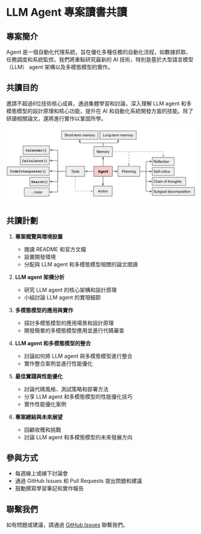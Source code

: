 # LLM Agent 專案讀書共讀

## 專案簡介
Agent 是一個自動化代理系統，旨在優化多種任務的自動化流程，如數據抓取、任務調度和系統監控。我們將重點研究最新的 AI 技術，特別是基於大型語言模型（LLM） agent 架構以及多模態模型的實作。

## 共讀目的
邀請不超過6位技術核心成員，通過集體學習和討論，深入理解 LLM agent 和多模態模型的設計原理和核心功能，提升在 AI 和自動化系統開發方面的技能。除了研讀相關論文，還將進行實作以鞏固所學。

![system structure](https://github.com/DeepStudio-TW/agent-study/blob/main/images/agent-overview.png)
## 共讀計劃
1. **專案概覽與環境設置**
   - 閱讀 README 和官方文檔
   - 設置開發環境
   - 分配與 LLM agent 和多模態模型相關的論文閱讀

2. **LLM agent 架構分析**
   - 研究 LLM agent 的核心架構和設計原理
   - 小組討論 LLM agent 的實現細節

3. **多模態模型的應用與實作**
   - 探討多模態模型的應用場景和設計原理
   - 開發簡單的多模態模型應用並進行代碼審查

4. **LLM agent 和多模態模型的整合**
   - 討論如何將 LLM agent 與多模態模型進行整合
   - 實作整合案例並進行性能優化

5. **最佳實踐與性能優化**
   - 討論代碼風格、測試策略和部署方法
   - 分享 LLM agent 和多模態模型的性能優化技巧
   - 實作性能優化案例

6. **專案總結與未來展望**
   - 回顧收穫和挑戰
   - 討論 LLM agent 和多模態模型的未來發展方向

## 參與方式
- 每週線上或線下討論會
- 通過 GitHub Issues 和 Pull Requests 提出問題和建議
- 鼓勵撰寫學習筆記和實作報告

## 聯繫我們
如有問題或建議，請通過 [GitHub Issues](https://github.com/DeepStudio-TW/agent-study/issues) 聯繫我們。





